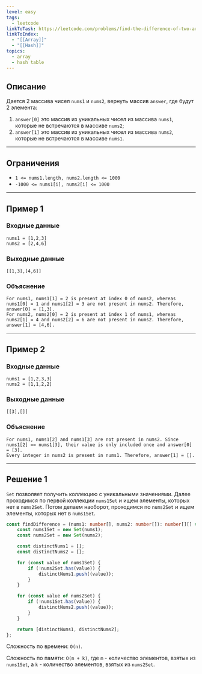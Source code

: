 ```yaml
---
level: easy
tags:
  - leetcode
linkToTask: https://leetcode.com/problems/find-the-difference-of-two-arrays/description/
linkToIndex:
  - "[[Array]]"
  - "[[Hash]]"
topics:
  - array
  - hash table
---
```

## Описание

Дается 2 массива чисел `nums1` и `nums2`, вернуть массив `answer`, где будут 2 элемента:
1. `answer[0]` это массив из уникальных чисел из массива `nums1`, которые не встречаются в массиве `nums2`;
2. `answer[1]` это массив из уникальных чисел из массива `nums2`, которые не встречаются в массиве `nums1`.

---
## Ограничения

- `1 <= nums1.length, nums2.length <= 1000`
- `-1000 <= nums1[i], nums2[i] <= 1000`

---
## Пример 1

### Входные данные

```
nums1 = [1,2,3]
nums2 = [2,4,6]
```
### Выходные данные

```
[[1,3],[4,6]]
```
### Объяснение

```
For nums1, nums1[1] = 2 is present at index 0 of nums2, whereas nums1[0] = 1 and nums1[2] = 3 are not present in nums2. Therefore, answer[0] = [1,3].
For nums2, nums2[0] = 2 is present at index 1 of nums1, whereas nums2[1] = 4 and nums2[2] = 6 are not present in nums2. Therefore, answer[1] = [4,6].
```

---
## Пример 2

### Входные данные

```
nums1 = [1,2,3,3]
nums2 = [1,1,2,2]
```
### Выходные данные

```
[[3],[]]
```
### Объяснение

```
For nums1, nums1[2] and nums1[3] are not present in nums2. Since nums1[2] == nums1[3], their value is only included once and answer[0] = [3].
Every integer in nums2 is present in nums1. Therefore, answer[1] = [].
```

---


## Решение 1

`Set` позволяет получить коллекцию с уникальными значениями. Далее проходимся по первой коллекции `nums1Set` и ищем элементы, которых нет в `nums2Set`. Потом делаем наоборот, проходимся по `nums2Set` и ищем элементы, которых нет в `nums1Set`.

```typescript
const findDifference = (nums1: number[], nums2: number[]): number[][] => {
	const nums1Set = new Set(nums1);
	const nums2Set = new Set(nums2);

	const distinctNums1 = [];
	const distinctNums2 = [];

	for (const value of nums1Set) {
		if (!nums2Set.has(value)) {
			distinctNums1.push((value));
		}
	}

	for (const value of nums2Set) {
		if (!nums1Set.has(value)) {
			distinctNums2.push((value));
		}
	}

	return [distinctNums1, distinctNums2];
};
```

Сложность по времени: `O(n)`.

Сложность по памяти: `O(m + k)`, где `m` - количество элементов, взятых из `nums1Set`, а `k` - количество элементов, взятых из `nums2Set`.
